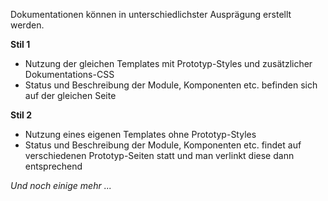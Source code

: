 Dokumentationen können in unterschiedlichster Ausprägung erstellt werden. 

**Stil 1**

- Nutzung der gleichen Templates mit Prototyp-Styles und zusätzlicher Dokumentations-CSS
- Status und Beschreibung der Module, Komponenten etc. befinden sich auf der gleichen Seite


**Stil 2**

- Nutzung eines eigenen Templates ohne Prototyp-Styles
- Status und Beschreibung der Module, Komponenten etc. findet auf verschiedenen Prototyp-Seiten statt und man verlinkt diese dann entsprechend

_Und noch einige mehr ..._